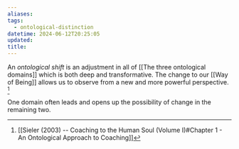 ```yaml
---
aliases: 
tags:
  - ontological-distinction
datetime: 2024-06-12T20:25:05
updated: 
title: 
---
```

An *ontological shift* is an adjustment in all of [[The three ontological domains]] which is both deep and transformative. The change to our [[Way of Being]] allows us to observe from a new and more powerful perspective. [^1]

One domain often leads and opens up the possibility of change in the remaining two.

[^1]: [[Sieler (2003) -- Coaching to the Human Soul (Volume I)#Chapter 1 - An Ontological Approach to Coaching]]